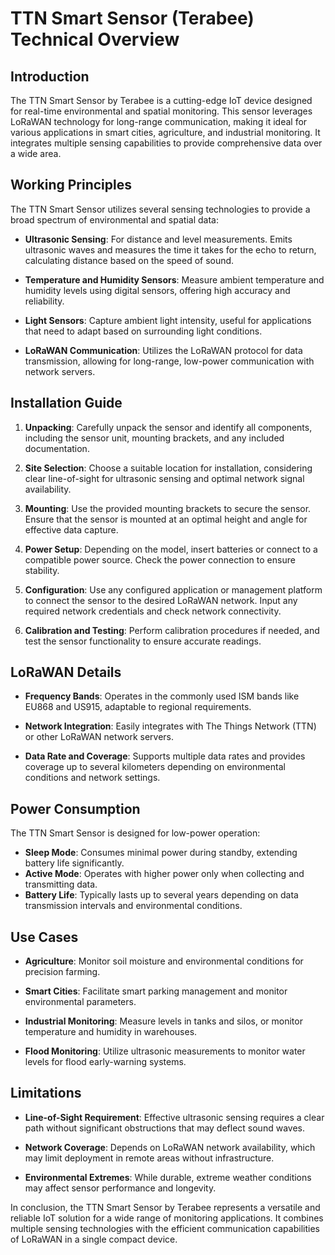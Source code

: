 # TTN Smart Sensor (Terabee) Technical Overview

## Introduction
The TTN Smart Sensor by Terabee is a cutting-edge IoT device designed for real-time environmental and spatial monitoring. This sensor leverages LoRaWAN technology for long-range communication, making it ideal for various applications in smart cities, agriculture, and industrial monitoring. It integrates multiple sensing capabilities to provide comprehensive data over a wide area.

## Working Principles
The TTN Smart Sensor utilizes several sensing technologies to provide a broad spectrum of environmental and spatial data:

- **Ultrasonic Sensing**: For distance and level measurements. Emits ultrasonic waves and measures the time it takes for the echo to return, calculating distance based on the speed of sound.
  
- **Temperature and Humidity Sensors**: Measure ambient temperature and humidity levels using digital sensors, offering high accuracy and reliability.
  
- **Light Sensors**: Capture ambient light intensity, useful for applications that need to adapt based on surrounding light conditions.
  
- **LoRaWAN Communication**: Utilizes the LoRaWAN protocol for data transmission, allowing for long-range, low-power communication with network servers.

## Installation Guide
1. **Unpacking**: Carefully unpack the sensor and identify all components, including the sensor unit, mounting brackets, and any included documentation.
   
2. **Site Selection**: Choose a suitable location for installation, considering clear line-of-sight for ultrasonic sensing and optimal network signal availability.
   
3. **Mounting**: Use the provided mounting brackets to secure the sensor. Ensure that the sensor is mounted at an optimal height and angle for effective data capture.
   
4. **Power Setup**: Depending on the model, insert batteries or connect to a compatible power source. Check the power connection to ensure stability.
   
5. **Configuration**: Use any configured application or management platform to connect the sensor to the desired LoRaWAN network. Input any required network credentials and check network connectivity.
   
6. **Calibration and Testing**: Perform calibration procedures if needed, and test the sensor functionality to ensure accurate readings.

## LoRaWAN Details
- **Frequency Bands**: Operates in the commonly used ISM bands like EU868 and US915, adaptable to regional requirements.
  
- **Network Integration**: Easily integrates with The Things Network (TTN) or other LoRaWAN network servers.
  
- **Data Rate and Coverage**: Supports multiple data rates and provides coverage up to several kilometers depending on environmental conditions and network settings.

## Power Consumption
The TTN Smart Sensor is designed for low-power operation:
- **Sleep Mode**: Consumes minimal power during standby, extending battery life significantly.
- **Active Mode**: Operates with higher power only when collecting and transmitting data.
- **Battery Life**: Typically lasts up to several years depending on data transmission intervals and environmental conditions.

## Use Cases
- **Agriculture**: Monitor soil moisture and environmental conditions for precision farming.
  
- **Smart Cities**: Facilitate smart parking management and monitor environmental parameters.
  
- **Industrial Monitoring**: Measure levels in tanks and silos, or monitor temperature and humidity in warehouses.
  
- **Flood Monitoring**: Utilize ultrasonic measurements to monitor water levels for flood early-warning systems.

## Limitations
- **Line-of-Sight Requirement**: Effective ultrasonic sensing requires a clear path without significant obstructions that may deflect sound waves.
  
- **Network Coverage**: Depends on LoRaWAN network availability, which may limit deployment in remote areas without infrastructure.
  
- **Environmental Extremes**: While durable, extreme weather conditions may affect sensor performance and longevity.

In conclusion, the TTN Smart Sensor by Terabee represents a versatile and reliable IoT solution for a wide range of monitoring applications. It combines multiple sensing technologies with the efficient communication capabilities of LoRaWAN in a single compact device.
